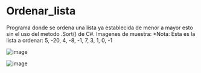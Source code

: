 # Ordenar_lista #

Programa donde se ordena una lista ya establecida de menor a mayor esto sin el uso del metodo .Sort() de C#.
Imagenes de muestra:
*Nota: Esta es la lista a ordenar: 5, -20, 4, -8, -1, 7, 3, 1, 0, -1

![image](https://github.com/LariosTorres/Algoritmos_C_Sharp/assets/61028291/8333082e-3ef8-4fd9-a532-a12b450fe218)

![image](https://github.com/LariosTorres/Algoritmos_C_Sharp/assets/61028291/7f9dc421-4d9e-4a31-8bbe-e216f6bad9c7)
